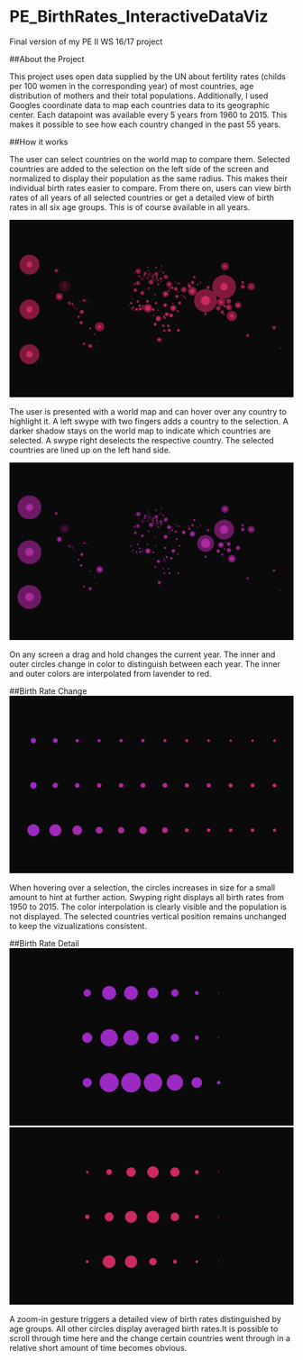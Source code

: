 # PE_BirthRates_InteractiveDataViz
Final version of my PE II WS 16/17 project

##About the Project

This project uses open data supplied by the UN about fertility rates (childs per 100 women in the corresponding year) of most countries, age distribution of mothers and their total populations. Additionally, I used Googles coordinate data to map each countries data to its geographic center. Each datapoint was available every 5 years from 1960 to 2015. This makes it possible to see how each country changed in the past 55 years.

##How it works

The user can select countries on the world map to compare them. Selected countries are added to the selection on the left side of the screen and normalized to display their population as the same radius. This makes their individual birth rates easier to compare. From there on, users can view birth rates of all years of all selected countries or get a detailed view of birth rates in all six age groups. This is of course available in all years.

![Alt text](/example_images/NeuFinal_03.png?raw=true)

The user is presented with a world map and can hover over any country to highlight it.
A left swype with two fingers adds a country to the selection. A darker shadow stays on the world map to indicate which countries are selected. A swype right deselects the respective country. The selected countries are lined up on the left hand side.

![Alt text](/example_images/NeuFinal_06.png?raw=true)

On any screen a drag and hold changes the current year. The inner and outer circles change in color to distinguish between each year. The inner and outer colors are interpolated from lavender to red.

##Birth Rate Change
![Alt text](/example_images/NeuFinal_07.png?raw=true)

When hovering over a selection, the circles increases in size for a small amount to hint at further action. Swyping right displays all birth rates from 1950 to 2015. The color interpolation is clearly visible and the population is not displayed. The selected countries vertical position remains unchanged to keep the vizualizations consistent.

##Birth Rate Detail
![Alt text](/example_images/NeuFinal_08.png?raw=true)
![Alt text](/example_images/NeuFinal_09.png?raw=true)

A zoom-in gesture triggers a detailed view of birth rates distinguished by age groups. All other circles display averaged birth rates.It is possible to scroll through time here and the change certain countries went through in a relative short amount of time becomes obvious.
